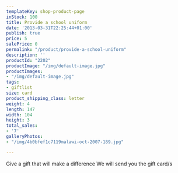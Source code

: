 ```yaml
---
templateKey: shop-product-page
inStock: 100
title: Provide a school uniform
date: '2013-03-31T22:25:44+01:00'
publish: true
price: 5
salePrice: 0
permalink: "/product/provide-a-school-uniform"
description: ''
productId: "2202"
productImage: "/img/default-image.jpg"
productImages:
- "/img/default-image.jpg"
tags:
- giftlist
size: card
product_shipping_class: letter
weight: 4
length: 147
width: 104
height: 3
total_sales:
- '7'
galleryPhotos:
- "/img/4b0bfef1c7119malawi-oct-2007-189.jpg"

---
```

Give a gift that will make a difference We will send you the gift card/s